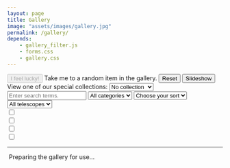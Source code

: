 ```yaml
---
layout: page
title: Gallery
image: "assets/images/gallery.jpg"
permalink: /gallery/
depends:
    - gallery_filter.js
    - forms.css
    - gallery.css
---                                     
```

<div id="filterWrapper" class="filterWrapper d-none">
    <button id="btnLucky" type="button" class="btn btn-primary" disabled="disabled">I feel lucky!</button>
    <span>Take me to a random item in the gallery.</span>
    <button id="btnReset" type="button" class="btn btn-danger" title="Reset the form">Reset</button>
    <button id="btnSlideshow" type="button" class="btn btn-success" title="Turn these results into a slideshow">Slideshow</button>
    <div class="specialJump">
    <span>View one of our special collections:</span>
    <select id="selectSpecial" title="Jump to a special collection." class="filterSpecial" name="filterSpecial">
        <option value="0">No collection</option>
        {%- assign idx = 1 -%}
        {%- assign collections = site.portfolios | sort -%}
        {%- for collection in collections -%}
        <option value="{{ site.baseurl }}/tag/{{collection | strip | replace: ' ', '-' | remove: '(' | remove: ')' | downcase }}">{{ collection }}</option>
        {%- assign idx = idx | plus: 1 -%}
        {%- endfor -%}
    </select>                                                                                     </div>
    <input id="searchText" name="searchText" class="searchTerms" placeholder="Enter search terms."/>
    <select id="category" title="Choose your category" class="filterCategory" name="category">
        <option selected="selected" value="All">All categories</option>
    </select>
    <select id="sort" title="Choose your sort column" class="filterSort" name="sortBy">
        <option selected="selected" value=0>Choose your sort</option>    
    </select>
    <a href="#" class="sortDirection">
        <span class="fa fa-arrow-up" title="Sort ascending. Tap to change."></span>
    </a>
    <select id="telescope" title="Restrict to images taken with a specific telescope." 
            class="filterTelescope" name="telescope">
        <option selected="selected" value="All">All telescopes</option>
    </select>
    <div class="formCheckbox">
        <input id="signatureOnly" title="Check to only show results from our signature series"
            class="signature" type="checkbox" name="signatureOnly"/>&nbsp;
        <span class="checkboxState" id="signatureCbState"></span>
    </div>
    <div class="formCheckbox">
        <input id="printOnly" title="Check to only show results that have a related physical piece in our printed collection."
            class="print" type="checkbox" name="printOnly"/>&nbsp;
        <span class="checkboxState" id="printCbState"></span>
    </div>
    <div class="formCheckbox">
        <input id="includeArchived" title="Check to include archived results."
            class="archive" type="checkbox" name="includeArchive"/>&nbsp;
        <span class="checkboxState" id="archiveCbState"></span>
    </div>
    <div class="formCheckboxSimplify">
        <input id="simplifyToggle" title="Check to simplify with tiled gallery view."
            class="simplify" type="checkbox" name="simplifyToggle"/>&nbsp;
        <span class="checkboxState" id="simplifyCbState"></span>
    </div>
</div>
<hr/>
<div class="alert alert-info init">
    <i class="fa fa-refresh fa-spin fa-3x fa-fw"></i>&nbsp;Preparing the gallery for use...
</div>
<div class="results">
</div>